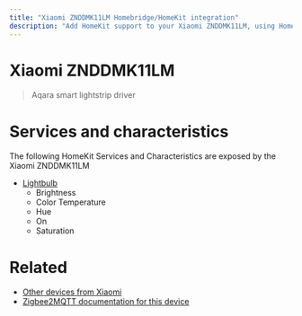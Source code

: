 ```yaml
---
title: "Xiaomi ZNDDMK11LM Homebridge/HomeKit integration"
description: "Add HomeKit support to your Xiaomi ZNDDMK11LM, using Homebridge, Zigbee2MQTT and homebridge-z2m."
---
```

<!---
This file has been GENERATED using src/docgen/docgen.ts
DO NOT EDIT THIS FILE MANUALLY!
-->
# Xiaomi ZNDDMK11LM
> Aqara smart lightstrip driver


# Services and characteristics
The following HomeKit Services and Characteristics are exposed by
the Xiaomi ZNDDMK11LM

* [Lightbulb](../../light.md)
  * Brightness
  * Color Temperature
  * Hue
  * On
  * Saturation


# Related
* [Other devices from Xiaomi](../index.md#xiaomi)
* [Zigbee2MQTT documentation for this device](https://www.zigbee2mqtt.io/devices/ZNDDMK11LM.html)
